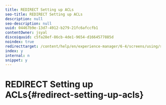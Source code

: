 ```yaml
---
title: REDIRECT Setting up ACLs
seo-title: REDIRECT Setting up ACLs
description: null
seo-description: null
uuid: 04467b9e-13d7-4912-b279-21fc6afccfb1
contentOwner: jsyal
discoiquuid: c5fa28ef-86cb-4de1-9654-d1664577885d
noindex: true
redirecttarget: /content/help/en/experience-manager/6-4/screens/using/setting-up-acls
index: y
internal: n
snippet: y
---
```


# REDIRECT Setting up ACLs{#redirect-setting-up-acls}

